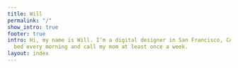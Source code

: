 ```yaml
---
title: Will
permalink: "/"
show_intro: true
footer: true
intro: Hi, my name is Will. I’m a digital designer in San Francisco, CA. I make my
  bed every morning and call my mom at least once a week.
layout: index
---
```


